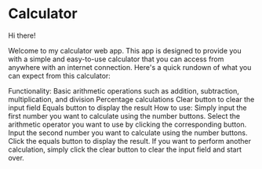 # Calculator
Hi there!

Welcome to my calculator web app. This app is designed to provide you with a simple and easy-to-use calculator that you can access from anywhere with an internet connection. Here's a quick rundown of what you can expect from this calculator:

Functionality:
Basic arithmetic operations such as addition, subtraction, multiplication, and division
Percentage calculations
Clear button to clear the input field
Equals button to display the result
How to use:
Simply input the first number you want to calculate using the number buttons.
Select the arithmetic operator you want to use by clicking the corresponding button.
Input the second number you want to calculate using the number buttons.
Click the equals button to display the result.
If you want to perform another calculation, simply click the clear button to clear the input field and start over.
